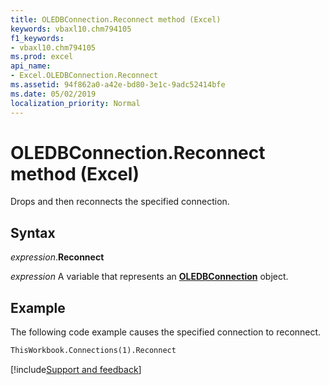 ```yaml
---
title: OLEDBConnection.Reconnect method (Excel)
keywords: vbaxl10.chm794105
f1_keywords:
- vbaxl10.chm794105
ms.prod: excel
api_name:
- Excel.OLEDBConnection.Reconnect
ms.assetid: 94f862a0-a42e-bd80-3e1c-9adc52414bfe
ms.date: 05/02/2019
localization_priority: Normal
---
```



# OLEDBConnection.Reconnect method (Excel)

Drops and then reconnects the specified connection.


## Syntax

_expression_.**Reconnect**

_expression_ A variable that represents an **[OLEDBConnection](Excel.OLEDBConnection.md)** object.


## Example

The following code example causes the specified connection to reconnect.

```vb
ThisWorkbook.Connections(1).Reconnect
```




[!include[Support and feedback](~/includes/feedback-boilerplate.md)]